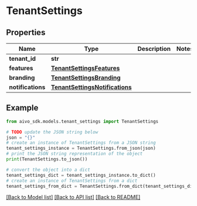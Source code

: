 # TenantSettings


## Properties

Name | Type | Description | Notes
------------ | ------------- | ------------- | -------------
**tenant_id** | **str** |  | 
**features** | [**TenantSettingsFeatures**](TenantSettingsFeatures.md) |  | 
**branding** | [**TenantSettingsBranding**](TenantSettingsBranding.md) |  | 
**notifications** | [**TenantSettingsNotifications**](TenantSettingsNotifications.md) |  | 

## Example

```python
from aivo_sdk.models.tenant_settings import TenantSettings

# TODO update the JSON string below
json = "{}"
# create an instance of TenantSettings from a JSON string
tenant_settings_instance = TenantSettings.from_json(json)
# print the JSON string representation of the object
print(TenantSettings.to_json())

# convert the object into a dict
tenant_settings_dict = tenant_settings_instance.to_dict()
# create an instance of TenantSettings from a dict
tenant_settings_from_dict = TenantSettings.from_dict(tenant_settings_dict)
```
[[Back to Model list]](../README.md#documentation-for-models) [[Back to API list]](../README.md#documentation-for-api-endpoints) [[Back to README]](../README.md)


